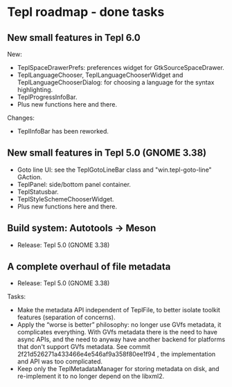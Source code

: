 Tepl roadmap - done tasks
=========================

New small features in Tepl 6.0
------------------------------

New:
- TeplSpaceDrawerPrefs: preferences widget for GtkSourceSpaceDrawer.
- TeplLanguageChooser, TeplLanguageChooserWidget and TeplLanguageChooserDialog:
  for choosing a language for the syntax highlighting.
- TeplProgressInfoBar.
- Plus new functions here and there.

Changes:
- TeplInfoBar has been reworked.

New small features in Tepl 5.0 (GNOME 3.38)
-------------------------------------------

- Goto line UI: see the TeplGotoLineBar class and "win.tepl-goto-line" GAction.
- TeplPanel: side/bottom panel container.
- TeplStatusbar.
- TeplStyleSchemeChooserWidget.
- Plus new functions here and there.

Build system: Autotools -> Meson
--------------------------------

- Release: Tepl 5.0 (GNOME 3.38)

A complete overhaul of file metadata
------------------------------------

- Release: Tepl 5.0 (GNOME 3.38)

Tasks:
- Make the metadata API independent of TeplFile, to better isolate toolkit
  features (separation of concerns).
- Apply the “worse is better” philosophy: no longer use GVfs metadata, it
  complicates everything. With GVfs metadata there is the need to have async
  APIs, and the need to anyway have another backend for platforms that don't
  support GVfs metadata. See commit 2f21d526271a433466e4e546af9a358f80ee1f94 ,
  the implementation and API was too complicated.
- Keep only the TeplMetadataManager for storing metadata on disk, and
  re-implement it to no longer depend on the libxml2.

